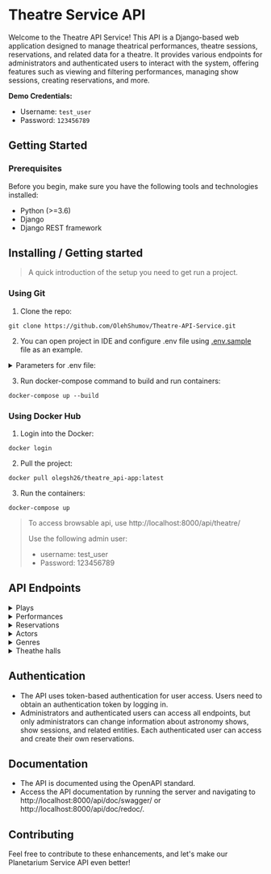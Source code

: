 # Theatre Service API

Welcome to the Theatre API Service! This API is a Django-based web application designed to manage theatrical performances, theatre sessions, reservations, and related data for a theatre. It provides various endpoints for administrators and authenticated users to interact with the system, offering features such as viewing and filtering performances, managing show sessions, creating reservations, and more.


**Demo Credentials:**
- Username: `test_user`
- Password: `123456789`

## Getting Started

### Prerequisites

Before you begin, make sure you have the following tools and technologies installed:

- Python (>=3.6)
- Django
- Django REST framework

## Installing / Getting started
> A quick introduction of the setup you need to get run a project.

### Using Git
1. Clone the repo:
```shell
git clone https://github.com/OlehShumov/Theatre-API-Service.git
```
2. You can open project in IDE and configure .env file using [.env.sample](.env.sample) file as an example.
<details>
<summary>Parameters for .env file:</summary>

- **POSTGRES_DB**: `Name of your DB`
- **POSTGRES_USER**: `Name of your user for DB`
- **POSTGRES_PASSWORD**: `Your password in DB`
- **POSTGRES_HOST** `Host of your DB`
</details>

3. Run docker-compose command to build and run containers:
```shell
docker-compose up --build
```
### Using Docker Hub
1. Login into the Docker:
```shell
docker login
```

2. Pull the project:
```shell
docker pull olegsh26/theatre_api-app:latest

```

3. Run the containers:
```shell
docker-compose up
```


> To access browsable api, use http://localhost:8000/api/theatre/
> 
> Use the following admin user:
> - username: test_user
> - Password: 123456789

## API Endpoints
<details>
  <summary>Plays</summary>

- **List Plays**: `GET /api/theatre/plays/`
- **Create Plays**: `POST /api/theatre/plays/`
- **Retrieve Plays**: `GET /api/theatre/plays/{play_id}/`
- **Update Plays**: `PUT /api/theatre/plays/{play_id}/`
- **Partial Update** `PATCH /api/theatre/plays/{play_id}/`
- **Delete Plays**: `DELETE /api/theatre/plays/{play_id}/`
</details>

<details>
  <summary>Performances</summary>
  
- **List Performances**: `GET /api/theatre/performances/`
- **Create Performances**: `POST /api/theatre/performances/`
- **Retrieve Performances**: `GET /api/theatre/performances/{performance_id}/`
- **Update Performances**: `PUT /api/theatre/performances/{performance_id}/`
- **Partial Update** `PATCH /api/theatre/performances/{performance_id}/`
- **Delete Performances**: `DELETE /api/theatre/performances/{performance_id}/`
</details>

<details>
  <summary>Reservations</summary>
  
- **List Reservations**: `GET /api/theatre/reservations/`
- **Create Reservation**: `POST /api/theatre/reservations/`
- **Retrieve Reservation**: `GET /api/theatre/reservations/{reservation_id}/`
- **Update Reservation**: `PUT /api/theatre/reservations/{reservation_id}/`
- **Partial Update** `PATCH /api/theatre/reservations/{reservation_id}/`
- **Delete Reservation**: `DELETE /api/theatre/reservations/{reservation_id}/`
</details>

<details>
  <summary>Actors</summary>
  
- **List Actors**: `GET /api/theatre/actors/`
- **Create Actor**: `POST /api/theatre/actors/`
- **Retrieve Actor**: `GET /api/theatre/actors/{actor_id}/`
- **Update Actor**: `PUT /api/theatre/actors/{actor_id}/`
- **Partial Update** `PATCH /api/theatre/actors/{actor_id}/`
- **Delete Actor**: `DELETE /api/theatre/actors/{actor_id}/`
</details>

<details>
  <summary>Genres</summary>
  
- **List Genres**: `GET /api/theatre/genres/`
- **Create Genre**: `POST /api/theatre/genres/`
- **Retrieve Genre**: `GET /api/theatre/genres/{genre_id}/`
- **Update Genre**: `PUT /api/theatre/genres/{genre_id}/`
- **Partial Update** `PATCH /api/theatre/genres/{genre_id}/`
- **Delete Genre**: `DELETE /api/theatre/genres/{genre_id}/`
</details>

<details>
  <summary>Theathe halls</summary>
  
- **List Theathe halls**: `GET /api/planetarium/theatres/`
- **Create Theathe hall**: `POST /api/planetarium/theatres/`
- **Retrieve Theathe hall**: `GET /api/planetarium/theatres/{theatre_id}/`
- **Update Theathe hall**: `PUT /api/planetarium/theatres/{theatre_id}/`
- **Partial Update** `PATCH /api/planetarium/theatres/{theatre_id}/`
- **Delete Theathe hall**: `DELETE /api/planetarium/theatres/{theatre_id}/`
</details>


## Authentication
- The API uses token-based authentication for user access. Users need to obtain an authentication token by logging in.
- Administrators and authenticated users can access all endpoints, but only administrators can change information about astronomy shows, show sessions, and related entities. Each authenticated user can access and create their own reservations.

## Documentation
- The API is documented using the OpenAPI standard.
- Access the API documentation by running the server and navigating to http://localhost:8000/api/doc/swagger/ or http://localhost:8000/api/doc/redoc/.

## Contributing

Feel free to contribute to these enhancements, and let's make our Planetarium Service API even better!
